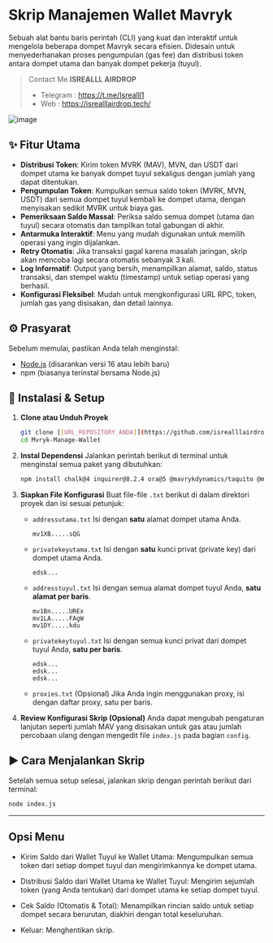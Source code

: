 # Skrip Manajemen Wallet Mavryk

Sebuah alat bantu baris perintah (CLI) yang kuat dan interaktif untuk mengelola beberapa dompet Mavryk secara efisien. Didesain untuk menyederhanakan proses pengumpulan (gas fee) dan distribusi token antara dompet utama dan banyak dompet pekerja (tuyul).

> Contact Me **ISREALLL AIRDROP**
> - Telegram : https://t.me/Isrealll1
> - Web      : https://isrealllairdrop.tech/ 

![image](https://github.com/user-attachments/assets/bf89cb13-105f-4bab-a5f5-a232bf2ec173)


## ✨ Fitur Utama

-   **Distribusi Token**: Kirim token MVRK (MAV), MVN, dan USDT dari dompet utama ke banyak dompet tuyul sekaligus dengan jumlah yang dapat ditentukan.
-   **Pengumpulan Token**: Kumpulkan semua saldo token (MVRK, MVN, USDT) dari semua dompet tuyul kembali ke dompet utama, dengan menyisakan sedikit MVRK untuk biaya gas.
-   **Pemeriksaan Saldo Massal**: Periksa saldo semua dompet (utama dan tuyul) secara otomatis dan tampilkan total gabungan di akhir.
-   **Antarmuka Interaktif**: Menu yang mudah digunakan untuk memilih operasi yang ingin dijalankan.
-   **Retry Otomatis**: Jika transaksi gagal karena masalah jaringan, skrip akan mencoba lagi secara otomatis sebanyak 3 kali.
-   **Log Informatif**: Output yang bersih, menampilkan alamat, saldo, status transaksi, dan stempel waktu (timestamp) untuk setiap operasi yang berhasil.
-   **Konfigurasi Fleksibel**: Mudah untuk mengkonfigurasi URL RPC, token, jumlah gas yang disisakan, dan detail lainnya.

## ⚙️ Prasyarat

Sebelum memulai, pastikan Anda telah menginstal:
-   [Node.js](https://nodejs.org/) (disarankan versi 16 atau lebih baru)
-   npm (biasanya terinstal bersama Node.js)

## 🚀 Instalasi & Setup

1.  **Clone atau Unduh Proyek**
    ```sh
    git clone [[URL_REPOSITORY_ANDA]](https://github.com/isrealllairdrop/Mvryk-Manage-Wallet.git)
    cd Mvryk-Manage-Wallet
    ```

2.  **Instal Dependensi**
    Jalankan perintah berikut di terminal untuk menginstal semua paket yang dibutuhkan:
    ```sh
    npm install chalk@4 inquirer@8.2.4 ora@5 @mavrykdynamics/taquito @mavrykdynamics/taquito-http-utils @mavrykdynamics/taquito-rpc @mavrykdynamics/taquito-signer https-proxy-agent node-fetch
    ```

3.  **Siapkan File Konfigurasi**
    Buat file-file `.txt` berikut di dalam direktori proyek dan isi sesuai petunjuk:

    -   `addressutama.txt`
        Isi dengan **satu** alamat dompet utama Anda.
        ```
        mv1XB.....sQG
        ```

    -   `privatekeyutama.txt`
        Isi dengan **satu** kunci privat (private key) dari dompet utama Anda.
        ```
        edsk...
        ```

    -   `addresstuyul.txt`
        Isi dengan semua alamat dompet tuyul Anda, **satu alamat per baris**.
        ```
        mv1Bn.....UREx
        mv1LA.....FAgW
        mv1DY.....kdu
        ```

    -   `privatekeytuyul.txt`
        Isi dengan semua kunci privat dari dompet tuyul Anda, **satu per baris**.
        ```
        edsk...
        edsk...
        edsk...
        ```
    -   `proxies.txt` (Opsional)
        Jika Anda ingin menggunakan proxy, isi dengan daftar proxy, satu per baris.

4.  **Review Konfigurasi Skrip (Opsional)**
    Anda dapat mengubah pengaturan lanjutan seperti jumlah MAV yang disisakan untuk gas atau jumlah percobaan ulang dengan mengedit file `index.js` pada bagian `config`.

## ▶️ Cara Menjalankan Skrip

Setelah semua setup selesai, jalankan skrip dengan perintah berikut dari terminal:

```sh
node index.js
```

---

## Opsi Menu
- Kirim Saldo dari Wallet Tuyul ke Wallet Utama: Mengumpulkan semua token dari setiap dompet tuyul dan mengirimkannya ke dompet utama.

- Distribusi Saldo dari Wallet Utama ke Wallet Tuyul: Mengirim sejumlah token (yang Anda tentukan) dari dompet utama ke setiap dompet tuyul.

- Cek Saldo (Otomatis & Total): Menampilkan rincian saldo untuk setiap dompet secara berurutan, diakhiri dengan total keseluruhan.

- Keluar: Menghentikan skrip.
